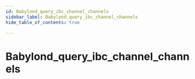 ```yaml
---
id: Babylond_query_ibc_channel_channels
sidebar_label: Babylond_query_ibc_channel_channels
hide_table_of_contents: true

---
```


# Babylond_query_ibc_channel_channels